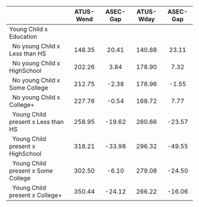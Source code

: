 
|                      |    ATUS-Wend |     ASEC-Gap |    ATUS-Wday |     ASEC-Gap |
| -------------------- | :----------: | :----------: | :----------: | :----------: |
| Young Child x Education |              |              |              |              |
| &nbsp;&nbsp;No young Child x Less than HS |       148.35 |        20.41 |       140.88 |        23.11 |
| &nbsp;&nbsp;No young Child x HighSchool |       202.26 |         3.84 |       178.90 |         7.32 |
| &nbsp;&nbsp;No young Child x Some College |       212.75 |        -2.38 |       178.96 |        -1.55 |
| &nbsp;&nbsp;No young Child x College+ |       227.76 |        -0.54 |       168.72 |         7.77 |
| &nbsp;&nbsp;Young Child present x Less than HS |       258.95 |       -19.62 |       260.66 |       -23.57 |
| &nbsp;&nbsp;Young Child present x HighSchool |       318.21 |       -33.98 |       296.32 |       -49.55 |
| &nbsp;&nbsp;Young Child present x Some College |       302.50 |        -6.10 |       279.08 |       -24.50 |
| &nbsp;&nbsp;Young Child present x College+ |       350.44 |       -24.12 |       266.22 |       -16.06 |

